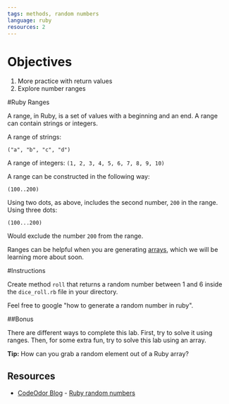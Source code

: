 ```yaml
---
tags: methods, random numbers
language: ruby
resources: 2
---
```


# Objectives
1. More practice with return values
2. Explore number ranges

#Ruby Ranges

A range, in Ruby, is a set of values with a beginning and an end. A range can contain strings or integers. 

A range of strings: 

`("a", "b", "c", "d")`

A range of integers: 
`(1, 2, 3, 4, 5, 6, 7, 8, 9, 10)`

A range can be constructed in the following way:

`(100..200)`

Using two dots, as above, includes the second number, `200` in the range. Using three dots:

`(100...200)`

Would exclude the number `200` from the range. 

Ranges can be helpful when you are generating [arrays](http://ruby-doc.org/core-2.2.0/Array.html), which we will be learning more about soon.  

#Instructions 

Create method `roll` that returns a random number between 1 and 6 inside the `dice_roll.rb` file in your directory.

Feel free to google "how to generate a random number in ruby".


##Bonus

There are different ways to complete this lab. First, try to solve it using ranges. Then, for some extra fun, try to solve this lab using an array. 

**Tip:** How can you grab a random element out of a Ruby array? 

## Resources
* [CodeOdor Blog](http://www.codeodor.com/) - [Ruby random numbers](http://www.codeodor.com/index.cfm/2007/3/25/Ruby-random-numbers/1042)
